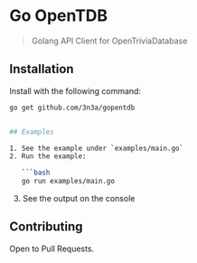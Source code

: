 # Go OpenTDB

> Golang API Client for OpenTriviaDatabase

## Installation

Install with the following command:

```bash
go get github.com/3n3a/gopentdb


## Examples

1. See the example under `examples/main.go`
2. Run the example:

   ```bash
   go run examples/main.go
   ```

3. See the output on the console

## Contributing

Open to Pull Requests.
